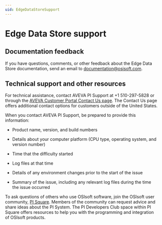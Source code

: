 ```yaml
---
uid: EdgeDataStoreSupport
---
```


# Edge Data Store support

## Documentation feedback

If you have questions, comments, or other feedback about the Edge Data Store documentation, send an email to [documentation@osisoft.com](mailto:documentation@osisoft.com?subject=[DocFX]%20Edge%20Data%20Store).

## Technical support and other resources

For technical assistance, contact AVEVA PI Support at +1 510-297-5828 or through the [AVEVA Customer Portal Contact Us page](https://customers.osisoft.com/s/contactus). The Contact Us page offers additional contact options for customers outside of the United States.

When you contact AVEVA PI Support, be prepared to provide this information:

- Product name, version, and build numbers

- Details about your computer platform (CPU type, operating system, and version number)

- Time that the difficulty started

- Log files at that time

- Details of any environment changes prior to the start of the issue

- Summary of the issue, including any relevant log files during the time the issue occurred

To ask questions of others who use OSIsoft software, join the OSIsoft user community, [PI Square](https://pisquare.osisoft.com). Members of the community can request advice and share ideas about the PI System. The PI Developers Club space within PI Square offers resources to help you with the programming and integration of OSIsoft products.
